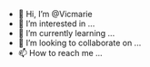 - 👋 Hi, I’m @Vicmarie
- 👀 I’m interested in ...
- 🌱 I’m currently learning ...
- 💞️ I’m looking to collaborate on ...
- 📫 How to reach me ...

<!---
Vicmarie/Vicmarie is a ✨ special ✨ repository because its `README.md` (this file) appears on your GitHub profile.
You can click the Preview link to take a look at your changes.
--->
